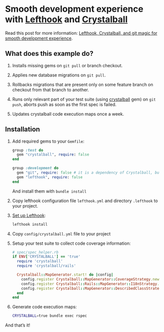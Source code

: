 # Smooth development experience with [Lefthook] and [Crystalball]

Read this post for more information: [Lefthook, Crystalball, and git magic for smooth development experience](https://evilmartians.com/chronicles/lefthook-crystalball-and-git-magic).


## What does this example do?

 1. Installs missing gems on `git pull` or branch checkout.

 2. Applies new database migrations on `git pull`.

 3. Rollbacks migrations that are present only on some feature branch on checkout from that branch to another.

 4. Runs only relevant part of your test suite (using [crystalball] gem) on `git push`, aborts push as soon as the first spec is failed.

 5. Updates crystalball code execution maps once a week.


## Installation

 1. Add required gems to your `Gemfile`:

    ```ruby
    group :test do
      gem "crystalball", require: false
    end

    group :development do
      gem "git", require: false # it is a dependency of Crystalball, but it is better to declare it explicitly
      gem "lefthook", require: false
    end
    ```

    And install them with `bundle install`

 2. Copy lefthook configuration file `lefthook.yml` and directory `.lefthook` to your project.

 3. [Set up Lefthook](https://github.com/Arkweid/lefthook/blob/master/docs/ruby.md):

    ```sh
    lefthook install 

    ```

 4. Copy `config/crystalball.yml` file to your project

 5. Setup your test suite to collect code coverage information:

    ```ruby
    # spec/spec_helper.rb
    if ENV['CRYSTALBALL'] == 'true'
      require 'crystalball'
      require 'crystalball/rails'

      Crystalball::MapGenerator.start! do |config|
        config.register Crystalball::MapGenerator::CoverageStrategy.new
        config.register Crystalball::Rails::MapGenerator::I18nStrategy.new
        config.register Crystalball::MapGenerator::DescribedClassStrategy.new
      end
    end

 6. Generate code execution maps:

    ```sh
    CRYSTALBALL=true bundle exec rspec
    ```

And that’s it!

[Lefthook]: https://github.com/Arkweid/lefthook "Fast and powerful Git hooks manager for any type of projects."
[Crystalball]: https://github.com/toptal/crystalball "Regression Test Selection library for your RSpec test suite."